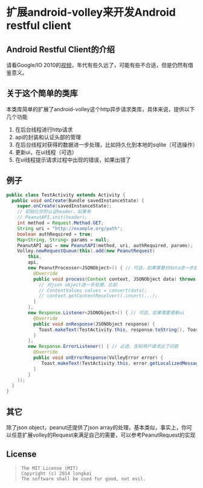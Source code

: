 扩展android-volley来开发Android restful client
==============================================

## Android Restful Client的介绍
请看Google/IO 2010的[视频][]，年代有些久远了，可能有些不合适，但是仍然有借鉴意义。

## 关于这个简单的类库
本类库简单的扩展了android-volley这个http异步请求类库，具体来说，提供以下几个功能

1. 在后台线程进行http请求
2. api的封装和认证头部的管理
3. 在后台线程对获得的数据进一步处理，比如持久化到本地的sqlite（可选操作）
4. 更新ui，在ui线程（可选）
5. 在ui线程提示请求过程中出现的错误，如果出错了

## 例子
```java
public class TestActivity extends Activity {
  public void onCreate(Bundle savedInstanceState) {
    super.onCreate(savedInstanceState);
    // 初始化你的认证header，如果有
    // PeanutAPI.init(header);
    int method = Request.Method.GET;
    String uri = "http://example.org/path";
    boolean authRequired = true;
    Map<String, String> params = null;
    PeanutAPI api = new PeanutAPI(method, uri, authRequired, params);
    Volley.newRequestQueue(this).add(new PeanutRequest(
        this,
        api,
        new PeanutProcessor<JSONObject>() { // 可选，如果需要对data进一步处理，此方法调用在后台线程
          @Override
          public void process(Context context, JSONObject data) throws Exception {
            // 对json object进一步处理，比如
            // ContentValues values = convert(data);
            // context.getContentResolver().insert(...);
          }
        },
        new Response.Listener<JSONObject>() { // 可选，如果需要更新ui
          @Override
          public void onResponse(JSONObject response) {
            Toast.makeText(TestActivity.this, response.toString(), Toast.LENGTH_SHORT).show();
          }
        },
        new Response.ErrorListener() { // 必选，告知用户请求出了问题
          @Override
          public void onErrorResponse(VolleyError error) {
             Toast.makeText(TestActivity.this, error.getLocalizedMessage(), Toast.LENGTH_SHORT).show();
          }
        }
    ));
  }
}
```

## 其它
除了json object，peanut还提供了json array的处理，基本类似，事实上，你可以任意扩展volley的Request来满足自己的需要，可以参考PeanutRequest的实现

## License
> ```
> The MIT License (MIT)
> Copyright (c) 2014 longkai
> The software shall be used for good, not evil.
> ```

[视频]: http://www.google.com/events/io/2010/sessions/developing-RESTful-android-apps.html "developing-RESTful-android-apps"